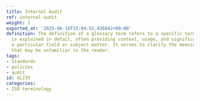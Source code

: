 ```yaml
---
title: Internal Audit
ref: internal-audit
weight: 1
exported_at: '2025-06-16T15:04:52.436042+00:00'
definition: The definition of a glossary term refers to a specific term or name that
  is explained in detail, often providing context, usage, and significance within
  a particular field or subject matter. It serves to clarify the meaning of terms
  that may be unfamiliar to the reader.
tags:
- Standards
- policies
- audit
id: GL233
categories:
- ISO terminology
---
```


